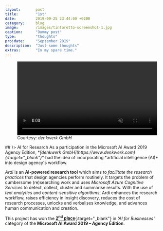 ```yaml
---
layout:       post
title:        "1st"
date:         2019-09-25 23:44:00 +0200
category:     blog
image:        /images/tintoretto-screenshot-1.jpg
caption:      "Dummy post"
type:         "thoughts"
projdate:     "September 2019"
description:  "Just some thoughts"
extras:       "In my spare time."
---
```



<div class="image entry thin" markdown="0">
<figure>
	<video autoplay loop muted width="460" height="243">
		<source src="/videos/Ardi-Logo-Screen-Recording.mp4" type="video/mp4">
	</video>
	<figcaption>Courtesy: <i>denkwerk GmbH</i></figcaption>
</figure>
</div>

<div class="entry" markdown="1">
## \>  AI for Research
As a participation in the Microsoft AI Award 2019 Agency Edition, *<i>[denkwerk GmbH](https://www.denkwerk.com){:target="_blank"}</i>* had the idea of incorporating *artificial intelligence (AI)* into design agency's workflow.

*Ardi* is an **AI-powered research tool** which aims to *facilitate the research practices* that design agencies perform routinely. It targets the problem of cumbersome (re)searching work and uses *Microsoft Azure Cognitive Services* to detect, collect, cluster and summarise results. With the use of *text analytics* and *content-sensitive algorithms*, Ardi enhances the research workflow, raises efficiency in insight discovery, reduces the cost of research processes, unlocks and verbalises knowledge, and advances human communication and creation.

This project has won the [**2<sup>nd</sup> place**](https://www.denkwerk.com/news/391-gesucht-gefunden-gewonnen-ardi-gewinnt-microsoft-ai-award){:target="_blank"} in *'AI for Businesses'* category of the **Microsoft AI Award 2019 – Agency Edition**.
</div>